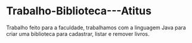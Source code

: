 # Trabalho-Biblioteca---Atitus
Trabalho feito para a faculdade, trabalhamos com a linguagem Java para criar uma biblioteca para cadastrar, listar e remover livros.
